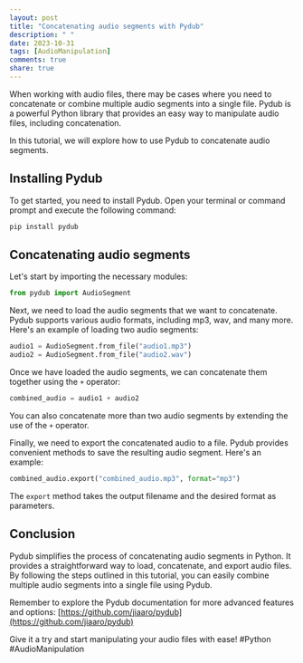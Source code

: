 ```yaml
---
layout: post
title: "Concatenating audio segments with Pydub"
description: " "
date: 2023-10-31
tags: [AudioManipulation]
comments: true
share: true
---
```


When working with audio files, there may be cases where you need to concatenate or combine multiple audio segments into a single file. Pydub is a powerful Python library that provides an easy way to manipulate audio files, including concatenation.

In this tutorial, we will explore how to use Pydub to concatenate audio segments.

## Installing Pydub

To get started, you need to install Pydub. Open your terminal or command prompt and execute the following command:

```bash
pip install pydub
```

## Concatenating audio segments

Let's start by importing the necessary modules:

```python
from pydub import AudioSegment
```

Next, we need to load the audio segments that we want to concatenate. Pydub supports various audio formats, including mp3, wav, and many more. Here's an example of loading two audio segments:

```python
audio1 = AudioSegment.from_file("audio1.mp3")
audio2 = AudioSegment.from_file("audio2.wav")
```

Once we have loaded the audio segments, we can concatenate them together using the `+` operator:

```python
combined_audio = audio1 + audio2
```

You can also concatenate more than two audio segments by extending the use of the `+` operator.

Finally, we need to export the concatenated audio to a file. Pydub provides convenient methods to save the resulting audio segment. Here's an example:

```python
combined_audio.export("combined_audio.mp3", format="mp3")
```

The `export` method takes the output filename and the desired format as parameters.

## Conclusion

Pydub simplifies the process of concatenating audio segments in Python. It provides a straightforward way to load, concatenate, and export audio files. By following the steps outlined in this tutorial, you can easily combine multiple audio segments into a single file using Pydub.

Remember to explore the Pydub documentation for more advanced features and options: [https://github.com/jiaaro/pydub](https://github.com/jiaaro/pydub)

Give it a try and start manipulating your audio files with ease! #Python #AudioManipulation